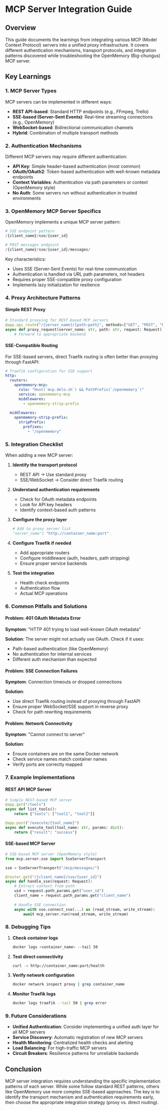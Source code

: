 # MCP Server Integration Guide

## Overview

This guide documents the learnings from integrating various MCP (Model Context Protocol) servers into a unified proxy infrastructure. It covers different authentication mechanisms, transport protocols, and integration patterns discovered while troubleshooting the OpenMemory (Big-chungus) MCP server.

## Key Learnings

### 1. MCP Server Types

MCP servers can be implemented in different ways:

- **REST API-based**: Standard HTTP endpoints (e.g., FFmpeg, Trello)
- **SSE-based (Server-Sent Events)**: Real-time streaming connections (e.g., OpenMemory)
- **WebSocket-based**: Bidirectional communication channels
- **Hybrid**: Combination of multiple transport methods

### 2. Authentication Mechanisms

Different MCP servers may require different authentication:

- **API Key**: Simple header-based authentication (most common)
- **OAuth/OAuth2**: Token-based authentication with well-known metadata endpoints
- **Context Variables**: Authentication via path parameters or context (OpenMemory style)
- **No Auth**: Some servers run without authentication in trusted environments

### 3. OpenMemory MCP Server Specifics

OpenMemory implements a unique MCP server pattern:

```python
# SSE endpoint pattern
/{client_name}/sse/{user_id}

# POST messages endpoint
/{client_name}/sse/{user_id}/messages/
```

Key characteristics:
- Uses SSE (Server-Sent Events) for real-time communication
- Authentication is handled via URL path parameters, not headers
- Requires proper SSE-compatible proxy configuration
- Implements lazy initialization for resilience

### 4. Proxy Architecture Patterns

#### Simple REST Proxy
```python
# Standard proxying for REST-based MCP servers
@app.api_route("/{server_name}/{path:path}", methods=["GET", "POST", "PUT", "DELETE"])
async def proxy_request(server_name: str, path: str, request: Request):
    # Forward to appropriate backend
```

#### SSE-Compatible Routing
For SSE-based servers, direct Traefik routing is often better than proxying through FastAPI:

```yaml
# Traefik configuration for SSE support
http:
  routers:
    openmemory-mcp:
      rule: "Host(`mcp.delo.sh`) && PathPrefix(`/openmemory`)"
      service: openmemory-mcp
      middlewares:
        - openmemory-strip-prefix
  
  middlewares:
    openmemory-strip-prefix:
      stripPrefix:
        prefixes:
          - "/openmemory"
```

### 5. Integration Checklist

When adding a new MCP server:

1. **Identify the transport protocol**
   - REST API → Use standard proxy
   - SSE/WebSocket → Consider direct Traefik routing
   
2. **Understand authentication requirements**
   - Check for OAuth metadata endpoints
   - Look for API key headers
   - Identify context-based auth patterns

3. **Configure the proxy layer**
   ```python
   # Add to proxy server list
   "server_name": "http://container_name:port"
   ```

4. **Configure Traefik if needed**
   - Add appropriate routers
   - Configure middleware (auth, headers, path stripping)
   - Ensure proper service backends

5. **Test the integration**
   - Health check endpoints
   - Authentication flow
   - Actual MCP operations

### 6. Common Pitfalls and Solutions

#### Problem: 401 OAuth Metadata Error
**Symptom**: "HTTP 401 trying to load well-known OAuth metadata"

**Solution**: The server might not actually use OAuth. Check if it uses:
- Path-based authentication (like OpenMemory)
- No authentication for internal services
- Different auth mechanism than expected

#### Problem: SSE Connection Failures
**Symptom**: Connection timeouts or dropped connections

**Solution**: 
- Use direct Traefik routing instead of proxying through FastAPI
- Ensure proper WebSocket/SSE support in reverse proxy
- Check for path rewriting requirements

#### Problem: Network Connectivity
**Symptom**: "Cannot connect to server"

**Solution**:
- Ensure containers are on the same Docker network
- Check service names match container names
- Verify ports are correctly mapped

### 7. Example Implementations

#### REST API MCP Server
```python
# Simple REST-based MCP server
@app.get("/tools")
async def list_tools():
    return {"tools": ["tool1", "tool2"]}

@app.post("/execute/{tool_name}")
async def execute_tool(tool_name: str, params: dict):
    return {"result": "success"}
```

#### SSE-based MCP Server
```python
# SSE-based MCP server (OpenMemory style)
from mcp.server.sse import SseServerTransport

sse = SseServerTransport("/mcp/messages/")

@router.get("/{client_name}/sse/{user_id}")
async def handle_sse(request: Request):
    # Extract context from path
    uid = request.path_params.get("user_id")
    client_name = request.path_params.get("client_name")
    
    # Handle SSE connection
    async with sse.connect_sse(...) as (read_stream, write_stream):
        await mcp_server.run(read_stream, write_stream)
```

### 8. Debugging Tips

1. **Check container logs**
   ```bash
   docker logs <container_name> --tail 50
   ```

2. **Test direct connectivity**
   ```bash
   curl -v http://container_name:port/health
   ```

3. **Verify network configuration**
   ```bash
   docker network inspect proxy | grep container_name
   ```

4. **Monitor Traefik logs**
   ```bash
   docker logs traefik --tail 50 | grep error
   ```

### 9. Future Considerations

- **Unified Authentication**: Consider implementing a unified auth layer for all MCP servers
- **Service Discovery**: Automatic registration of new MCP servers
- **Health Monitoring**: Centralized health checks and alerting
- **Load Balancing**: For high-traffic MCP servers
- **Circuit Breakers**: Resilience patterns for unreliable backends

## Conclusion

MCP server integration requires understanding the specific implementation patterns of each server. While some follow standard REST patterns, others like OpenMemory use more complex SSE-based approaches. The key is to identify the transport mechanism and authentication requirements early, then choose the appropriate integration strategy (proxy vs. direct routing).
